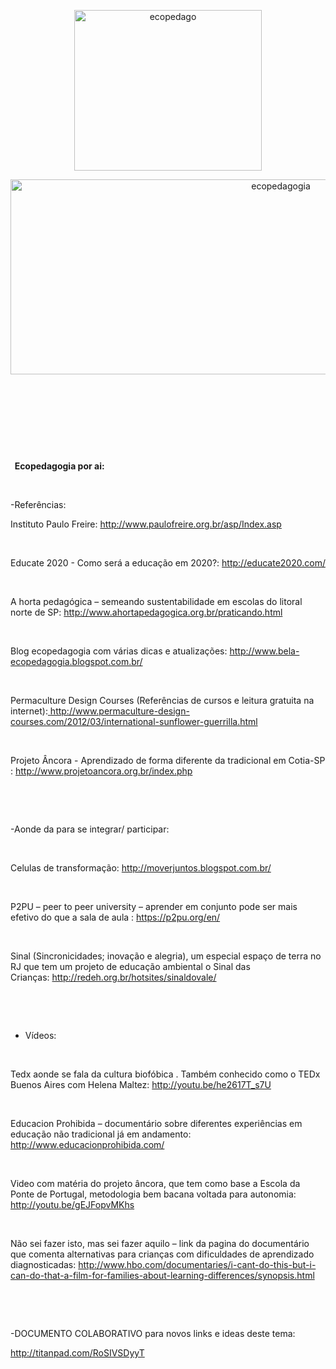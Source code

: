 <p style="text-align: center;"><a href="http://www.radiko.com.br/wp-content/uploads/2013/03/ecopedago.jpg"><img class="aligncenter size-medium wp-image-392" alt="ecopedago" src="http://www.radiko.com.br/wp-content/uploads/2013/03/ecopedago-300x257.jpg" width="300" height="257" /></a></p>
<p style="text-align: center;"><a href="http://www.radiko.com.br/wp-content/uploads/2013/03/ecopedagogia.jpg"><img class="aligncenter size-full wp-image-391" alt="ecopedagogia" src="http://www.radiko.com.br/wp-content/uploads/2013/03/ecopedagogia.jpg" width="849" height="312" /></a></p>
&nbsp;

&nbsp;

&nbsp;

&nbsp;

<strong>  Ecopedagogia por ai:</strong>

&nbsp;

-Referências:

Instituto Paulo Freire: <a href="http://www.paulofreire.org.br/asp/Index.asp">http://www.paulofreire.org.br/asp/Index.asp</a>

&nbsp;

Educate 2020 - Como será a educação em 2020?: <a href="http://educate2020.com/">http://educate2020.com/</a>

&nbsp;

A horta pedagógica – semeando sustentabilidade em escolas do litoral norte de SP: <a href="http://www.ahortapedagogica.org.br/praticando.html">http://www.ahortapedagogica.org.br/praticando.html</a>

&nbsp;

Blog ecopedagogia com várias dicas e atualizações: <a href="http://www.bela-ecopedagogia.blogspot.com.br/">http://www.bela-ecopedagogia.blogspot.com.br/</a>

&nbsp;

Permaculture Design Courses (Referências de cursos e leitura gratuita na internet):<a href="http://www.permaculture-design-courses.com/2012/03/international-sunflower-guerrilla.html"> http://www.permaculture-design-courses.com/2012/03/international-sunflower-guerrilla.html</a>

&nbsp;

Projeto Âncora - Aprendizado de forma diferente da tradicional em Cotia-SP : <a href="http://www.projetoancora.org.br/index.php" target="_blank">http://www.projetoancora.org.br/index.php</a>

&nbsp;

&nbsp;

-Aonde da para se integrar/ participar:

&nbsp;

Celulas de transformação: <a href="http://moverjuntos.blogspot.com.br/">http://moverjuntos.blogspot.com.br/</a>

&nbsp;

P2PU – peer to peer university – aprender em conjunto pode ser mais efetivo do que a sala de aula : <a href="https://p2pu.org/en/">https://p2pu.org/en/</a>

&nbsp;

Sinal (Sincronicidades; inovação e alegria), um especial espaço de terra no RJ que tem um projeto de educação ambiental o Sinal das Crianças: <a href="http://redeh.org.br/hotsites/sinaldovale/">http://redeh.org.br/hotsites/sinaldovale/</a>

&nbsp;

&nbsp;

- Vídeos:

&nbsp;

Tedx aonde se fala da cultura biofóbica . Também conhecido como o TEDx Buenos Aires com Helena Maltez: <a href="http://youtu.be/he2617T_s7U">http://youtu.be/he2617T_s7U</a>

&nbsp;

Educacion Prohibida – documentário sobre diferentes experiências em educação não tradicional já em andamento:  <a href="http://www.educacionprohibida.com/">http://www.educacionprohibida.com/</a>

&nbsp;

Video com matéria do projeto âncora, que tem como base a Escola da Ponte de Portugal, metodologia bem bacana voltada para autonomia: <a href="http://youtu.be/gEJFopvMKhs">http://youtu.be/gEJFopvMKhs</a>

&nbsp;

Não sei fazer isto, mas sei fazer aquilo – link da pagina do documentário que comenta alternativas para crianças com dificuldades de aprendizado diagnosticadas: <a href=" http://www.hbo.com/documentaries/i-cant-do-this-but-i-can-do-that-a-film-for-families-about-learning-differences/synopsis.html">http://www.hbo.com/documentaries/i-cant-do-this-but-i-can-do-that-a-film-for-families-about-learning-differences/synopsis.html</a>

&nbsp;

&nbsp;

-DOCUMENTO COLABORATIVO para novos links e ideas deste tema:

<a href="http://titanpad.com/RoSIVSDyyT">http://titanpad.com/RoSIVSDyyT</a>
